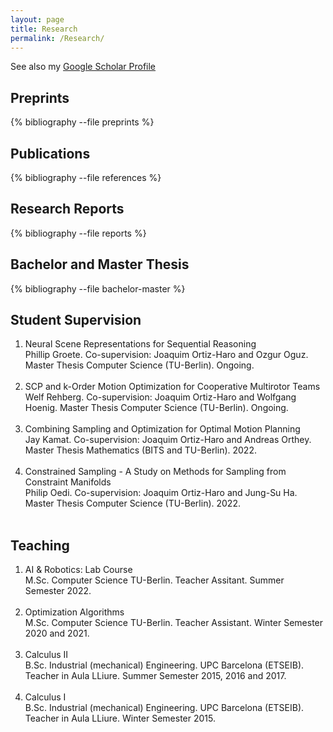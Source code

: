 ```yaml
---
layout: page
title: Research
permalink: /Research/
---
```


See also my [Google Scholar Profile](https://scholar.google.com/citations?user=ODdBJAcAAAAJ&hl=ca&oi=ao)

## Preprints

{% bibliography --file preprints %}


## Publications

{% bibliography --file references %}


## Research Reports

{% bibliography --file reports %}

## Bachelor and Master Thesis 

{% bibliography --file bachelor-master %}

## Student Supervision

<ol class="bibliography">

<li>
<div class="title">Neural Scene Representations for Sequential Reasoning  </div>
Phillip Groete. Co-supervision: Joaquim Ortiz-Haro and Ozgur Oguz. Master Thesis Computer Science (TU-Berlin).
Ongoing.
</li>
<br>

<li>
<div class="title"> SCP and k-Order Motion Optimization for Cooperative Multirotor Teams </div>
Welf Rehberg. Co-supervision: Joaquim Ortiz-Haro and Wolfgang Hoenig. Master Thesis Computer Science (TU-Berlin). Ongoing.
</li>
<br>

<li>
<div class="title">Combining Sampling and Optimization for Optimal Motion Planning</div>
Jay Kamat. Co-supervision: Joaquim Ortiz-Haro and Andreas Orthey. Master Thesis Mathematics (BITS and TU-Berlin). 2022.
</li>
<br>

<li>
<div class="title"> Constrained Sampling - A Study on Methods for Sampling from Constraint Manifolds</div>
Philip Oedi. Co-supervision: Joaquim Ortiz-Haro and Jung-Su Ha. Master Thesis Computer Science (TU-Berlin). 2022.
</li>
<br>

</ol>

## Teaching

<ol class="bibliography">

<li>
<div class="title">AI & Robotics: Lab Course</div>
M.Sc. Computer Science TU-Berlin.
Teacher Assitant. 
Summer Semester 2022.
</li>
<br>


<li>
<div class="title"> Optimization Algorithms</div>
M.Sc. Computer Science TU-Berlin.
Teacher Assistant.
Winter Semester 2020 and 2021.
</li>
<br>


<li>
<div class="title"> Calculus II</div>
B.Sc. Industrial (mechanical) Engineering. UPC Barcelona (ETSEIB). Teacher in Aula LLiure. 
Summer Semester 2015, 2016 and 2017.
</li>
<br>


<li>
<div class="title">Calculus I</div>
B.Sc. Industrial (mechanical) Engineering. UPC Barcelona (ETSEIB). Teacher in Aula LLiure.
Winter Semester 2015.
</li>
<br>

</ol>




